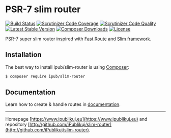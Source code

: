 # PSR-7 slim router

[![Build Status](https://img.shields.io/travis/iPublikuj/slim-router.svg?style=flat-square)](https://travis-ci.org/iPublikuj/slim-router)
[![Scrutinizer Code Coverage](https://img.shields.io/scrutinizer/coverage/g/iPublikuj/slim-router.svg?style=flat-square)](https://scrutinizer-ci.com/g/iPublikuj/slim-router/?branch=master)
[![Scrutinizer Code Quality](https://img.shields.io/scrutinizer/g/iPublikuj/slim-router.svg?style=flat-square)](https://scrutinizer-ci.com/g/iPublikuj/slim-router/?branch=master)
[![Latest Stable Version](https://img.shields.io/packagist/v/ipub/slim-router.svg?style=flat-square)](https://packagist.org/packages/ipub/slim-router)
[![Composer Downloads](https://img.shields.io/packagist/dt/ipub/slim-router.svg?style=flat-square)](https://packagist.org/packages/ipub/slim-router)
[![License](https://img.shields.io/packagist/l/ipub/slim-router.svg?style=flat-square)](https://packagist.org/packages/ipub/slim-router)

PSR-7 super slim router inspired with [Fast Route](https://github.com/nikic/FastRoute) and [Slim framework](http://www.slimframework.com).

## Installation

The best way to install ipub/slim-router is using [Composer](http://getcomposer.org/):

```sh
$ composer require ipub/slim-router
```

## Documentation

Learn how to create & handle routes in [documentation](https://github.com/iPublikuj/slim-router/blob/master/docs/en/index.md).

***
Homepage [https://www.ipublikuj.eu](https://www.ipublikuj.eu) and repository [http://github.com/iPublikuj/slim-router](http://github.com/iPublikuj/slim-router).
